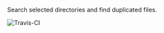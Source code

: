 Search selected directories and find duplicated files.

![Travis-CI](https://api.travis-ci.org/ormanli/duplicate-finder.svg?branch=master)
